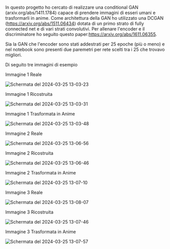 In questo progetto ho cercato di realizzare una conditional GAN (arxiv.org/abs/1411.1784) capace di prendere immagini di esseri umani e trasformarli in anime.
Come architettura della GAN ho utilizzato una DCGAN (https://arxiv.org/abs/1511.06434) dotata di un primo strato di fully connected net e di vari strati convolutivi.
Per allenare l'encoder e il discriminatore ho seguito questo paper:https://arxiv.org/abs/1611.06355.

Sia la GAN che l'encoder sono stati addestrati per 25 epoche (più o meno) e nel notebook sono presenti due paremetri per rete scelti tra i 25 che trovavo migliori.

Di seguito tre immagini di esempio 

Immagine 1 Reale

![Schermata del 2024-03-25 13-03-23](https://github.com/lorenzo214/lorenzoVisiopeProject/assets/82397140/a0ba63d5-9901-46f1-9ba2-bd328ff5a6ea)

Immagine 1 Ricostruita

![Schermata del 2024-03-25 13-03-31](https://github.com/lorenzo214/lorenzoVisiopeProject/assets/82397140/0ce81612-bd8a-40c2-a5b1-7d3b80720e00)

Immagine 1 Trasformata in Anime

![Schermata del 2024-03-25 13-03-48](https://github.com/lorenzo214/lorenzoVisiopeProject/assets/82397140/6b170fa2-d281-46c0-92e5-86d6a6e9c04f)

Immagine 2 Reale

![Schermata del 2024-03-25 13-06-56](https://github.com/lorenzo214/lorenzoVisiopeProject/assets/82397140/fe4795b2-b335-461f-a3ed-7e93481022a1)

Immagine 2 Ricostruita

![Schermata del 2024-03-25 13-06-46](https://github.com/lorenzo214/lorenzoVisiopeProject/assets/82397140/4a7d01cf-8604-489b-9eca-de2dd3b6069f)

Immagine 2 Trasformata in Anime

![Schermata del 2024-03-25 13-07-10](https://github.com/lorenzo214/lorenzoVisiopeProject/assets/82397140/764a1a30-927f-4885-b275-41db8c9f6242)

Immagine 3 Reale

![Schermata del 2024-03-25 13-08-07](https://github.com/lorenzo214/lorenzoVisiopeProject/assets/82397140/a9f111a9-80e7-4779-a5b5-ab6fa08ead56)

Immagine 3 Ricostruita

![Schermata del 2024-03-25 13-07-46](https://github.com/lorenzo214/lorenzoVisiopeProject/assets/82397140/53ecc244-5583-4dbd-a5f8-496f9f0584e1)

Immagine 3 Trasformata in Anime

![Schermata del 2024-03-25 13-07-57](https://github.com/lorenzo214/lorenzoVisiopeProject/assets/82397140/ed085aad-ac6b-4462-bd28-bc74a41f2304)
